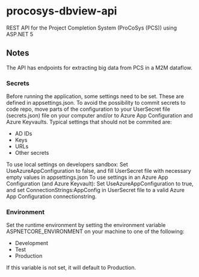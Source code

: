 # procosys-dbview-api
REST API for the Project Completion System (ProCoSys (PCS)) using ASP.NET 5

## Notes
The API has endpoints for extracting big data from PCS in a M2M dataflow.

### Secrets
Before running the application, some settings need to be set. These are defined in appsettings.json. 
To avoid the possibility to commit secrets to code repo, move parts of the configuration to your UserSecret file (secrets.json) file on your computer and/or to Azure App Configuration and Azure Keyvaults.
Typical settings that should not be commited are:
* AD IDs
* Keys
* URLs
* Other secrets

To use local settings on developers sandbox: Set UseAzureAppConfiguration to false, and fill UserSecret file with necessary empty values in appsettings.json
To use settings in an Azure App Configuration (and Azure Keyvault): Set UseAzureAppConfiguration to true, and set ConnectionStrings:AppConfig in UserSecret file to a valid Azure App Configuration connectionstring.

### Environment
Set the runtime environment by setting the environment variable ASPNETCORE_ENVIRONMENT on your machine to one of the following:
* Development
* Test
* Production

If this variable is not set, it will default to Production.
